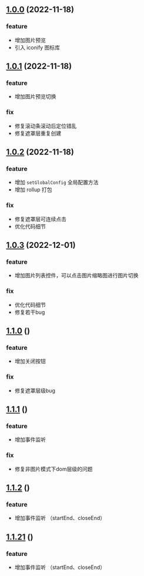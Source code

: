 ## [1.0.0]() (2022-11-18)
### feature
* 增加图片预览
* 引入 iconify 图标库

## [1.0.1](https://github.com/lsccs/enlarge/tree/v1.0.1) (2022-11-18)
### feature
* 增加图片预览切换

### fix
* 修复滚动条滚动后定位错乱
* 修复遮罩层重复创建

## [1.0.2](https://github.com/lsccs/enlarge/tree/v1.0.2) (2022-11-18)
### feature
* 增加 `setGlobalConfig` 全局配置方法
* 增加 rollup 打包

### fix
* 修复遮罩层可连续点击
* 优化代码细节

## [1.0.3](https://github.com/lsccs/enlarge/tree/v1.0.3) (2022-12-01)
### feature
* 增加图片列表控件，可以点击图片缩略图进行图片切换
### fix
* 优化代码细节
* 修复若干bug

## [1.1.0](https://github.com/lsccs/enlarge/tree/v1.1.0) ()
### feature
* 增加关闭按钮
### fix
* 修复遮罩层级bug

## [1.1.1](https://github.com/lsccs/enlarge/tree/v1.1.1) ()
### feature
* 增加事件监听
### fix
* 修复非图片模式下dom层级的问题

## [1.1.2](https://github.com/lsccs/enlarge/tree/v1.1.2) ()
### feature
* 增加事件监听 （startEnd、closeEnd）

## [1.1.21](https://github.com/lsccs/enlarge/tree/v1.1.21) ()
### feature
* 增加事件监听 （startEnd、closeEnd）
